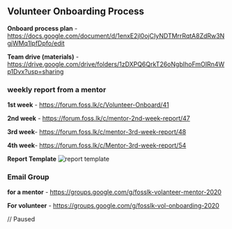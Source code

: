 ## Volunteer Onboarding Process

**Onboard process plan** - https://docs.google.com/document/d/1enxE2jl0ojCIyNDTMrrRqtA8ZdRw3NgjWMq1lpfDpfo/edit

**Team drive (materials)** - https://drive.google.com/drive/folders/1zDXPQ6QrkT26oNgbIhoFmOIRn4Wp1Dvx?usp=sharing

### weekly report from a mentor

**1st week** - https://forum.foss.lk/c/Volunteer-Onboard/41

**2nd week** - https://forum.foss.lk/c/mentor-2nd-week-report/47

**3rd week**- https://forum.foss.lk/c/mentor-3rd-week-report/48

**4th week**- https://forum.foss.lk/c/Mentor-3rd-week-report/54

**Report Template**
![report template](https://1.bp.blogspot.com/-kmeSdS1g8-I/X5P1RIQuIgI/AAAAAAAAAD4/pNZjHizQ1D8m5NexGPeskJZSvGVZkOnNgCLcBGAsYHQ/s1195/Screenshot%2Bfrom%2B2020-10-24%2B14-58-05.png)
### Email Group 

**for a mentor** - https://groups.google.com/g/fosslk-volanteer-mentor-2020

**For volunteer** - https://groups.google.com/g/fosslk-vol-onboarding-2020

// Paused
